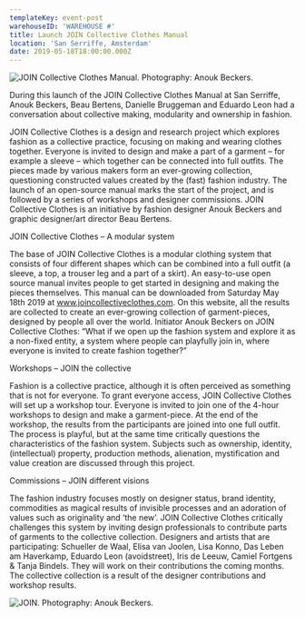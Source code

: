 ```yaml
---
templateKey: event-post
warehouseID: 'WAREHOUSE #'
title: Launch JOIN Collective Clothes Manual
location: 'San Serriffe, Amsterdam'
date: 2019-05-18T18:00:00.000Z
---
```

![JOIN Collective Clothes Manual. Photography: Anouk Beckers. ](/img/10_join-manual_photo_anouk-beckers.jpg "JOIN Collective Clothes Manual. Photography: Anouk Beckers. ")

During this launch of the JOIN Collective Clothes Manual at San Serriffe, Anouk Beckers, Beau Bertens, Danielle Bruggeman and Eduardo Leon had a conversation about collective making, modularity and ownership in fashion. 

JOIN Collective Clothes is a design and research project which explores fashion as a collective practice, focusing on making and wearing clothes together. Everyone is invited to design and make a part of a garment – for example a sleeve – which together can be connected into full outfits. The pieces made by various makers form an ever-growing collection, questioning constructed values created by the (fast) fashion industry. The launch of an open-source manual marks the start of the project, and is followed by a series of workshops and designer commissions. JOIN Collective Clothes is an initiative by fashion designer Anouk Beckers and graphic designer/art director Beau Bertens.

JOIN Collective Clothes – A modular system

The base of JOIN Collective Clothes is a modular clothing system that consists of four different shapes which can be combined into a full outfit (a sleeve, a top, a trouser leg and a part of a skirt). An easy-to-use open source manual invites people to get started in designing and making the pieces themselves. This manual can be downloaded from Saturday May 18th 2019 at www.joincollectiveclothes.com. On this website, all the results are collected to create an ever-growing collection of garment-pieces, designed by people all over the world. Initiator Anouk Beckers on JOIN Collective Clothes: “What if we open up the fashion system and explore it as a non-fixed entity, a system where people can playfully join in, where everyone is invited to create fashion together?”

Workshops – JOIN the collective

Fashion is a collective practice, although it is often perceived as something that is not for everyone. To grant everyone access, JOIN Collective Clothes will set up a workshop tour. Everyone is invited to join one of the 4-hour workshops to design and make a garment-piece. At the end of the workshop, the results from the participants are joined into one full outfit. The process is playful, but at the same time critically questions the characteristics of the fashion system. Subjects such as ownership, identity, (intellectual) property, production methods, alienation, mystification and value creation are discussed through this project.

Commissions – JOIN different visions

The fashion industry focuses mostly on designer status, brand identity, commodities as magical results of invisible processes and an adoration of values such as originality and ‘the new’. JOIN Collective Clothes critically challenges this system by inviting design professionals to contribute parts of garments to the collective collection. Designers and artists that are participating: Schueller de Waal, Elisa van Joolen, Lisa Konno, Das Leben am Haverkamp, Eduardo Leon (avoidstreet), Iris de Leeuw, Camiel Fortgens & Tanja Bindels. They will work on their contributions the coming months. The collective collection is a result of the designer contributions and workshop results.

![JOIN. Photography: Anouk Beckers. ](/img/seok_join_pieces.jpg "JOIN. Photography: Anouk Beckers. ")